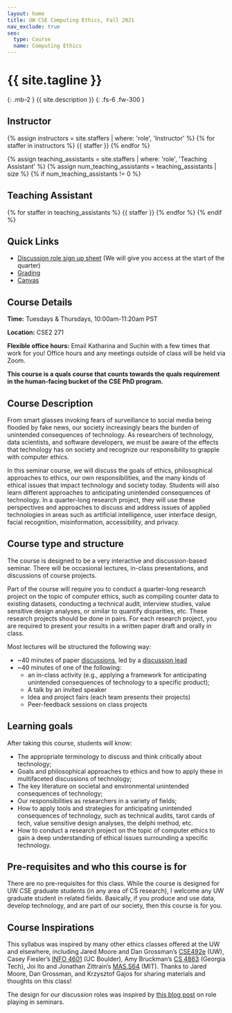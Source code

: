 ```yaml
---
layout: home
title: UW CSE Computing Ethics, Fall 2021
nav_exclude: true
seo:
  type: Course
  name: Computing Ethics
---
```


# {{ site.tagline }}
{: .mb-2 }
{{ site.description }}
{: .fs-6 .fw-300 }

<!-- {% if site.announcements %}
{{ site.announcements.last }}
[Announcements](announcements.md){: .btn .btn-outline .fs-3 }
{% endif %}

 -->

## Instructor

{% assign instructors = site.staffers | where: 'role', 'Instructor' %}
{% for staffer in instructors %}
{{ staffer }}
{% endfor %}

{% assign teaching_assistants = site.staffers | where: 'role', 'Teaching Assistant' %}
{% assign num_teaching_assistants = teaching_assistants | size %}
{% if num_teaching_assistants != 0 %}

## Teaching Assistant

{% for staffer in teaching_assistants %}
{{ staffer }}
{% endfor %}
{% endif %}

## Quick Links

* [Discussion role sign up sheet](https://docs.google.com/spreadsheets/u/1/d/1OFsnFdCWmfNH2_KaAchdIwk9wFVshqs3JxTu57-UuuI/edit#gid=0) (We will give you access at the start of the quarter)
* [Grading](https://uw-cse599p.github.io/requirements/#grading)
* [Canvas](https://canvas.uw.edu/courses/1512970)


## Course Details

**Time:** Tuesdays & Thursdays, 10:00am-11:20am PST

**Location:** CSE2 271

**Flexible office hours:** Email Katharina and Suchin with a few times that work for you! Office hours and any meetings outside of class will be held via Zoom.

**This course is a quals course that counts towards the quals requirement in the human-facing bucket of the CSE PhD program.**


## Course Description

From smart glasses invoking fears of surveillance to social media being flooded by fake news, our society increasingly bears the burden of unintended consequences of technology. As researchers of technology, data scientists, and software developers, we must be aware of the effects that technology has on society and recognize our responsibility to grapple with computer ethics.

In this seminar course, we will discuss the goals of ethics, philosophical approaches to ethics, our own responsibilities, and the many kinds of ethical issues that impact technology and society today. Students will also learn different approaches to anticipating unintended consequences of technology. In a quarter-long research project, they will use these perspectives and approaches to discuss and address issues of applied technologies in areas such as artificial intelligence, user interface design, facial recognition, misinformation, accessibility, and privacy.

## Course type and structure
The course is designed to be a very interactive and discussion-based seminar. There will be occasional lectures, in-class presentations, and discussions of course projects.

Part of the course will require you to conduct a quarter-long research project on the topic of computer ethics, such as compiling counter data to existing datasets, conducting a technical audit, interview studies, value sensitive design analyses, or similar to quantify disparities, etc. These research projects should be done in pairs. For each research project, you are required to present your results in a written paper draft and orally in class. 

Most lectures will be structured the following way:

* ~40 minutes of paper [discussions](https://uw-cse599p.github.io/discussion_roles/), led by a [discussion lead](https://uw-cse599p.github.io/discussion_roles/#reporter-aka-discussion-lead)
* ~40 minutes of one of the following:
    * an in-class activity (e.g., applying a framework for anticipating unintended consequences of technology to a specific product);
    * A talk by an invited speaker
    * Idea and project fairs (each team presents their projects)
    * Peer-feedback sessions on class projects


## Learning goals

After taking this course, students will know: 

* The appropriate terminology to discuss and think critically about technology; 
* Goals and philosophical approaches to ethics and how to apply these in multifaceted discussions of technology; 
* The key literature on societal and environmental unintended consequences of technology; 
* Our responsibilities as researchers in a variety of fields; 
* How to apply tools and strategies for anticipating unintended consequences of technology, such as technical audits, tarot cards of tech, value sensitive design analyses, the delphi method, etc. 
* How to conduct a research project on the topic of computer ethics to gain a deep understanding of ethical issues surrounding a specific technology. 

## Pre-requisites and who this course is for

There are no pre-requisites for this class. While the course is designed for UW CSE graduate students (in any area of CS research), I welcome any UW graduate student in related fields. Basically, if you produce and use data, develop technology, and are part of our society, then this course is for you.


## Course Inspirations

This syllabus was inspired by many other ethics classes offered at the UW and elsewhere, including Jared Moore and Dan Grossman’s [CSE492e](https://courses.cs.washington.edu/courses/cse492e/20au/) (UW), Casey Fiesler’s [INFO 4601](https://informationethicspolicy.wordpress.com/) (UC Boulder), Amy Bruckman’s [CS 4863](https://www.cc.gatech.edu/~asb/teaching/4863/fall2019/) (Georgia Tech), Joi Ito and Jonathan Zittrain’s [MAS.S64](https://www.media.mit.edu/courses/the-ethics-and-governance-of-artificial-intelligence/) (MIT). Thanks to Jared Moore, Dan Grossman, and Krzysztof Gajos for sharing materials and thoughts on this class!

The design for our discussion roles was inspired by [this blog post](https://colinraffel.com/blog/role-playing-seminar.html) on role playing in seminars.

